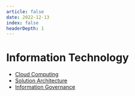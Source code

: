 ```yaml
---
article: false
date: 2022-12-13
index: false
headerDepth: 1
---
```


# Information Technology

- [Cloud Computing](cc/)
- [Solution Architecture](arch/)
- [Information Governance](ig/)